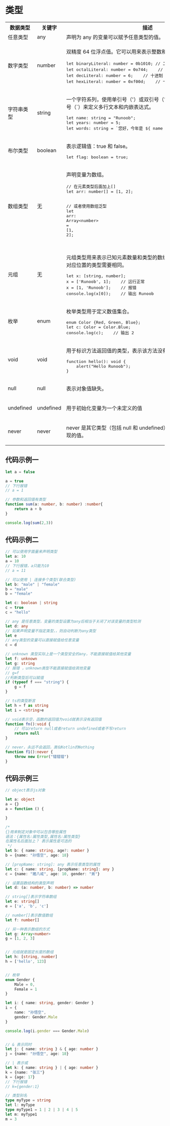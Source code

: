 # 类型

<table class="reference">
<tbody><tr>
<th>数据类型</th>
<th>关键字</th>
<th>描述</th>
</tr>
<tr>
<td>任意类型</td>
<td>any</td>
<td>声明为 any 的变量可以赋予任意类型的值。</td>
</tr>
<tr>
<td class="ts">数字类型</td>
<td class="ts">number</td>
<td><p>双精度 64 位浮点值。它可以用来表示整数和分数。</p>

<pre class="prettyprint prettyprinted" style=""><span class="kwd">let</span><span class="pln"> binaryLiteral</span><span class="pun">:</span><span class="pln"> number </span><span class="pun">=</span><span class="pln"> </span><span class="lit">0b1010</span><span class="pun">;</span><span class="pln"> </span><span class="com">// 二进制</span><span class="pln">
</span><span class="kwd">let</span><span class="pln"> octalLiteral</span><span class="pun">:</span><span class="pln"> number </span><span class="pun">=</span><span class="pln"> </span><span class="lit">0o744</span><span class="pun">;</span><span class="pln">    </span><span class="com">// 八进制</span><span class="pln">
</span><span class="kwd">let</span><span class="pln"> decLiteral</span><span class="pun">:</span><span class="pln"> number </span><span class="pun">=</span><span class="pln"> </span><span class="lit">6</span><span class="pun">;</span><span class="pln">    </span><span class="com">// 十进制</span><span class="pln">
</span><span class="kwd">let</span><span class="pln"> hexLiteral</span><span class="pun">:</span><span class="pln"> number </span><span class="pun">=</span><span class="pln"> </span><span class="lit">0xf00d</span><span class="pun">;</span><span class="pln">    </span><span class="com">// 十六进制</span></pre>
</td>
</tr>
<tr>
<td>字符串类型</td>
<td>string</td>
<td><p>一个字符系列，使用单引号（<span class="marked">'</span>）或双引号（<span class="marked">"</span>）来表示字符串类型。反引号（<span class="marked">`</span>）来定义多行文本和内嵌表达式。</p>

<pre class="prettyprint prettyprinted" style=""><span class="kwd">let</span><span class="pln"> name</span><span class="pun">:</span><span class="pln"> </span><span class="kwd">string</span><span class="pln"> </span><span class="pun">=</span><span class="pln"> </span><span class="str">"Runoob"</span><span class="pun">;</span><span class="pln">
</span><span class="kwd">let</span><span class="pln"> years</span><span class="pun">:</span><span class="pln"> number </span><span class="pun">=</span><span class="pln"> </span><span class="lit">5</span><span class="pun">;</span><span class="pln">
</span><span class="kwd">let</span><span class="pln"> words</span><span class="pun">:</span><span class="pln"> </span><span class="kwd">string</span><span class="pln"> </span><span class="pun">=</span><span class="pln"> </span><span class="str">`您好，今年是 ${ name } 发布 ${ years + 1} 周年`</span><span class="pun">;</span></pre>
</td>
</tr>
<tr>
<td>布尔类型</td>
<td>boolean</td>
<td><p>表示逻辑值：true 和 false。</p>

<pre class="prettyprint prettyprinted" style=""><span class="kwd">let</span><span class="pln"> flag</span><span class="pun">:</span><span class="pln"> </span><span class="kwd">boolean</span><span class="pln"> </span><span class="pun">=</span><span class="pln"> </span><span class="kwd">true</span><span class="pun">;</span></pre>
</td>
</tr>

<tr>
<td>数组类型</td>
<td>无</td>
<td><p>声明变量为数组。</p>
<pre class="prettyprint prettyprinted" style=""><span class="com">// 在元素类型后面加上[]</span><span class="pln">
</span><span class="kwd">let</span><span class="pln"> arr</span><span class="pun">:</span><span class="pln"> number</span><span class="pun">[]</span><span class="pln"> </span><span class="pun">=</span><span class="pln"> </span><span class="pun">[</span><span class="lit">1</span><span class="pun">,</span><span class="pln"> </span><span class="lit">2</span><span class="pun">];</span><span class="pln">

</span><span class="com">// 或者使用数组泛型</span><span class="pln">
</span><span class="kwd">let</span><span class="pln"> arr</span><span class="pun">:</span><span class="pln"> </span><span class="typ">Array</span><span class="str">&lt;number&gt;</span><span class="pln"> </span><span class="pun">=</span><span class="pln"> </span><span class="pun">[</span><span class="lit">1</span><span class="pun">,</span><span class="pln"> </span><span class="lit">2</span><span class="pun">];</span></pre>

</td>
</tr>

<tr>
<td>元组</td>
<td>无</td>
<td><p>元组类型用来表示已知元素数量和类型的数组，各元素的类型不必相同，对应位置的类型需要相同。</p>
<pre class="prettyprint prettyprinted" style=""><span class="kwd">let</span><span class="pln"> x</span><span class="pun">:</span><span class="pln"> </span><span class="pun">[</span><span class="kwd">string</span><span class="pun">,</span><span class="pln"> number</span><span class="pun">];</span><span class="pln">
x </span><span class="pun">=</span><span class="pln"> </span><span class="pun">[</span><span class="str">'Runoob'</span><span class="pun">,</span><span class="pln"> </span><span class="lit">1</span><span class="pun">];</span><span class="pln">    </span><span class="com">// 运行正常</span><span class="pln">
x </span><span class="pun">=</span><span class="pln"> </span><span class="pun">[</span><span class="lit">1</span><span class="pun">,</span><span class="pln"> </span><span class="str">'Runoob'</span><span class="pun">];</span><span class="pln">    </span><span class="com">// 报错</span><span class="pln">
console</span><span class="pun">.</span><span class="pln">log</span><span class="pun">(</span><span class="pln">x</span><span class="pun">[</span><span class="lit">0</span><span class="pun">]);</span><span class="pln">    </span><span class="com">// 输出 Runoob</span></pre>

</td>
</tr>

<tr>
<td>枚举</td>
<td>enum</td>
<td><p>枚举类型用于定义数值集合。</p>
<pre class="prettyprint prettyprinted" style=""><span class="kwd">enum</span><span class="pln"> </span><span class="typ">Color</span><span class="pln"> </span><span class="pun">{</span><span class="typ">Red</span><span class="pun">,</span><span class="pln"> </span><span class="typ">Green</span><span class="pun">,</span><span class="pln"> </span><span class="typ">Blue</span><span class="pun">};</span><span class="pln">
</span><span class="kwd">let</span><span class="pln"> c</span><span class="pun">:</span><span class="pln"> </span><span class="typ">Color</span><span class="pln"> </span><span class="pun">=</span><span class="pln"> </span><span class="typ">Color</span><span class="pun">.</span><span class="typ">Blue</span><span class="pun">;</span><span class="pln">
console</span><span class="pun">.</span><span class="pln">log</span><span class="pun">(</span><span class="pln">c</span><span class="pun">);</span><span class="pln">    </span><span class="com">// 输出 2</span></pre>

</td>
</tr>

<tr>
<td class="ts">void</td>
<td class="ts">void</td>
<td><p>用于标识方法返回值的类型，表示该方法没有返回值。</p>
<pre class="prettyprint prettyprinted" style=""><span class="kwd">function</span><span class="pln"> hello</span><span class="pun">():</span><span class="pln"> </span><span class="kwd">void</span><span class="pln"> </span><span class="pun">{</span><span class="pln">
    alert</span><span class="pun">(</span><span class="str">"Hello Runoob"</span><span class="pun">);</span><span class="pln">
</span><span class="pun">}</span></pre>

</td>
</tr>
<tr>
<td>null</td>
<td>null</td>
<td><p>表示对象值缺失。</p></td>
</tr>
<tr>
<td>undefined</td>
<td>undefined</td>
<td><p>用于初始化变量为一个未定义的值</p></td>
</tr>

<tr>
<td>never</td>
<td>never</td>
<td><p>never 是其它类型（包括 null 和 undefined）的子类型，代表从不会出现的值。</p></td>
</tr>
</tbody></table>

## 代码示例一

```typescript
let a = false

a = true
// 下行报错
// a = 1

// 参数和返回值有类型
function sum(a: number, b: number) :number{
    return a + b
}

console.log(sum(2,3))
```

## 代码示例二

```typescript
// 可以使用字面量来声明类型
let a: 10
a = 10
// 下行报错，a只能为10
// a = 11

// 可以使用 | 连接多个类型(联合类型)
let b: "male" | "female"
b = "male"
b = "female"

let c: boolean | string
c = true
c = "hello"

// any 是任意类型，变量的类型设置为any后相当于关闭了对该变量的类型检测
let d: any
// 如果声明变量不指定类型，，则自动判断为any类型
let e
// any类型的变量可以直接赋值给任意变量
c = d

// unknown 类型实际上是一个类型安全的any，不能直接赋值给其他变量
let f: unknown
let g: string
// 报错 ，unknown类型不能直接赋值给其他变量
// g=f
//判断类型后可以赋值
if (typeof f === "string") {
    g = f
}

// ts的类型断言
let h = f as string
let i = <string>e

// void表示空，函数的返回值为void就表示没有返回值
function fn():void {
    // 可以return null或者return undefined或者不写return
    return null
}

// never，永远不会返回，类似Kotlin的Nothing
function f1():never {
    throw new Error("错错错")
}
```

## 代码示例三

```typescript
// object表示js对象

let a: object
a = {}
a = function () {

}

/*
{}用来制定对象中可以包含哪些属性
语法：{属性名:属性类型,属性名:属性类型}
在属性名后面加上？ 表示属性是可选的
 */
let b: { name: string, age?: number }
b = {name: "孙悟空", age: 18}

// [propName: string]: any 表示任意类型的属性
let c: { name: string, [propName: string]: any }
c = {name: "猪八戒", age: 10, gender: "男"}

// 设置函数结构的类型声明
let d: (a: number, b: number) => number

// string[]表示字符串数组
let e: string[]
e = ['a', 'b', 'c']

// number[]表示数值数组
let f: number[]

// 另一种表示数组的方式
let g: Array<number>
g = [1, 2, 3]


// 元组就是固定长度的数组
let h: [string, number]
h = ['hello', 123]


// 枚举
enum Gender {
    Male = 0,
    Female = 1
}

let i: { name: string, gender: Gender }
i = {
    name: "孙悟空",
    gender: Gender.Male
}

console.log(i.gender === Gender.Male)


// & 表示同时
let j: { name: string } & { age: number }
j = {name: "孙悟空", age: 18}

// | 表示或
let k: { name: string } | { age: number }
k = {name: "张三"}
k = {age: 17}
// 下行报错
// k={gender:1}

// 类型别名
type myType = string
let l: myType
type myType1 = 1 | 2 | 3 | 4 | 5
let m: myType1
m = 3
```

